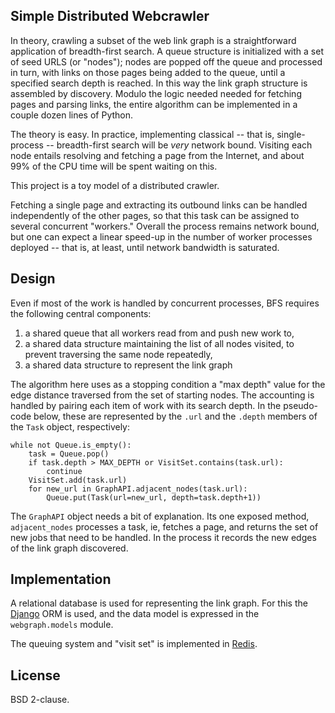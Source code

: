 Simple Distributed Webcrawler
-----------------------------

In theory, crawling a subset of the web link graph is a straightforward
application of breadth-first search. A queue structure is initialized with
a set of seed URLS (or "nodes"); nodes are popped off the queue and processed
in turn, with links on those pages being added to the queue, until a specified
search depth is reached. In this way the link graph structure is assembled by
discovery. Modulo the logic needed needed for fetching pages and parsing links,
the entire algorithm can be implemented in a couple dozen lines of Python.

The theory is easy. In practice, implementing classical -- that is,
single-process -- breadth-first search will be _very_ network bound. Visiting
each node entails resolving and fetching a page from the Internet, and about
99% of the CPU time will be spent waiting on this.

This project is a toy model of a distributed crawler.

Fetching a single page and extracting its outbound links can be handled
independently of the other pages, so that this task can be assigned to several
concurrent "workers." Overall the process remains network bound, but one can
expect a linear speed-up in the number of worker processes deployed -- that is,
at least, until network bandwidth is saturated.

## Design

Even if most of the work is handled by concurrent processes, BFS requires
the following central components:

  1. a shared queue that all workers read from and push new work to,
  2. a shared data structure maintaining the list of all nodes visited, to
     prevent traversing the same node repeatedly,
  3. a shared data structure to represent the link graph

The algorithm here uses as a stopping condition a "max depth" value for the
edge distance traversed from the set of starting nodes. The accounting is
handled by pairing each item of work with its search depth. In the pseudo-code
below, these are represented by the `.url` and the `.depth` members of the
`Task` object, respectively:

    while not Queue.is_empty():
        task = Queue.pop()
        if task.depth > MAX_DEPTH or VisitSet.contains(task.url):
            continue
        VisitSet.add(task.url)
        for new_url in GraphAPI.adjacent_nodes(task.url):
            Queue.put(Task(url=new_url, depth=task.depth+1))

The `GraphAPI` object needs a bit of explanation. Its one exposed method,
`adjacent_nodes` processes a task, ie, fetches a page, and returns the set
of new jobs that need to be handled. In the process it records the new edges
of the link graph discovered.


## Implementation

A relational database is used for representing the link graph. For this the
[Django](https://www.djangoproject.com/) ORM is used, and the data model is
expressed in the `webgraph.models` module.

The queuing system and "visit set" is implemented in [Redis](http://redis.io/).


## License

BSD 2-clause.
